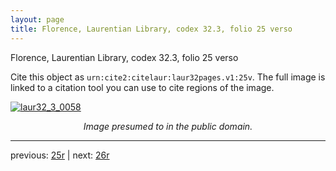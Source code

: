 ```yaml
---
layout: page
title: Florence, Laurentian Library, codex 32.3, folio 25 verso
---
```


Florence, Laurentian Library, codex 32.3, folio 25 verso

Cite this object as `urn:cite2:citelaur:laur32pages.v1:25v`.  The full image is linked to a citation tool you can use to cite regions of the image.

[![laur32_3_0058](http://www.homermultitext.org/iipsrv?IIIF=/project/homer/pyramidal/deepzoom/citelaur/laur32imgs/v1/laur32_3_0058.tif/full/800,/0/default.jpg)](http://www.homermultitext.org/ict2/?urn=urn:cite2:citelaur:laur32imgs.v1:laur32_3_0058) 

<p style="text-align: center; font-style: italic;">Image presumed to in the public domain.</p>

---

previous: [25r](../25r/) | next: [26r](../26r/)